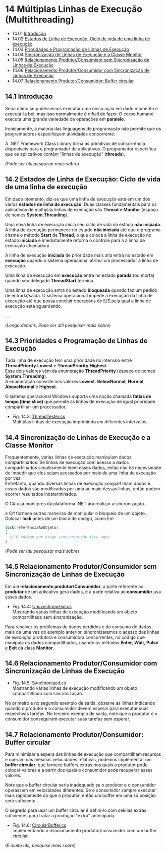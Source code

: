 # 14 Múltiplas Linhas de Execução (Multithreading)

- 14.01 [Introdução](#141-introdução)
- 14.02 [Estados de Linha de Execução: Ciclo de vida de uma linha de execução](#142-estados-de-linha-de-execução-ciclo-de-vida-de-uma-linha-de-execução)
- 14.03 [Prioridades e Programação de Linhas de Execução](#143-prioridades-e-programação-de-linhas-de-execução)
- 14.04 [Sincronização de Linhas de Execução e a Classe Monitor](#144-sincronização-de-linhas-de-execução-e-a-classe-monitor)
- 14.05 [Relacionamento Produtor/Consumidor sem Sincronização de Linhas de Execução](#145-relacionamento-produtorconsumidor-sem-sincronização-de-linhas-de-execução)
- 14.06 [Relacionamento Produtor/Consumidor com Sincronização de Linhas de Execução](#146-relacionamento-produtorconsumidor-com-sincronização-de-linhas-de-execução)
- 14.07 [Relacionamento Produtor/Consumidor: Buffer circular](#147-relacionamento-produtorconsumidor-buffer-circular)

## 14.1 Introdução

Seria ótimo se pudéssemos executar uma única ação em dado momento e executá-la bel, mas isso normalmente é difícil de fazer.
O corpo humano executa uma grande variedade de operações em **paralelo**.

Ironicamente, a maioria das linguagens de programação não permite que os programadores especifiquem atividades concorrente.

A .NET Framework Class Library torna as primitivas de concorrência disponíveis para o programador  de aplicativos.
O programador especifica que os aplicativos contêm "linhas de execução" (**threads**).

(*Pode ser útil pesquisar mais sobre*)

## 14.2 Estados de Linha de Execução: Ciclo de vida de uma linha de execução

Em dado momento, diz-se que uma linha de execução está em um dos vários **estados de linha de execução**.
Duas classes fundamentais para os aplicativos de múltiplas linhas de execução são **Thread** e **Monitor** (espaço de nomes **System.Threading**).

Uma nova linha de execução inicia seu ciclo de vida no estado **não iniciada**.
A linha de execução permanece no estado **não iniciada** até que o programa chame
o método **Start** de **Thread**, o que coloca a linha de execução no estado **iniciada**
e imediatamente retorna o controle para a a linha de execução chamadora.

A linha de execução **iniciada** de prioridade mais alta entra no estado em **execução**
quando o sistema operacional atribui um processador à linha de execução.

Uma linha de execução em **execução** entra no estado **parada**
(ou morta) quando seu delegado **ThreadStart** termina.

Uma linha de execução entra no estado **bloqueada** quando faz um pedido de entrada/saída.
O sistema operacional impede a execução da linha de execução até que possa concluir operações de E/S pela qual a linha de execução está aguardando.

...

(*Longo demais, Pode ser útil pesquisar mais sobre*)

## 14.3 Prioridades e Programação de Linhas de Execução

Toda linha de execução tem uma prioridade no intervalo entre **ThreadPriority.Lowest** e **ThreadPriority.Highest**.\
Esse dois valores vêm da enumeração **ThreadPriority** (espaço de nomes **System.Threading**).\
A enumeração consiste nos valores **Lowest**. **BelowNormal**, **Normal**, **AboveNormal** e **Highest**.

O sistema operacional Windows suporta uma noção chamada **fatias de tempo (time slice)**
que permite às linhas de execução de igual prioridade compartilhar um processador.

- Fig. 14.3: [ThreadTester.cs](./Fig-14.03%20-%20ThreadTester.cs)\
Múltiplas linhas de execução imprimindo em diferentes intervalos.

## 14.4 Sincronização de Linhas de Execução e a Classe **Monitor**

Frequentemente, várias linhas de execução manipulam dados compartilhados.
Se linhas de execução com acesso a dados compartilhados simplesmente leem esses dados,
então não há necessidade de impedir que eles sejam acessados por mais de uma linha de execução por vez.\
Entretanto, quando diversas linhas de execução compartilham dados
e esses dados são modificados por uma ou main dessas linhas,
então podem ocorrer resultados indeterminados.

O C# usa monitores da plataforma .NET ára realizar a sincronização.

o C# fornece outras maneiras de manipular o bloqueio de um objeto.
Colocar **lock** antes de um bloco de código, como Em

```csharp
lock(referênciaAoObjeto)
{
  // O código que exige sincronização fica aqui
}
```

(*Pode ser útil pesquisar mais sobre*)

## 14.5 Relacionamento Produtor/Consumidor sem Sincronização de Linhas de Execução

Em um **relacionamento produtor/Consumidor**, a parte referente ao **produtor**
de um aplicativo gera dados, e a parte relativa ao **consumidor** usa esses dados.

- Fig. 14.4: [Unsynchronized.cs](./Fig-14.04%20-%20Unsynchronized.cs)\
Mostrando várias linhas de execução modificando um objeto compartilhado sem sincronização.

Para resolver os problemas de dados perdidos e do consumo de dados mais de uma vez do exemplo anterior,
sincronizaremos o acesso das linhas de execução produtora e consumidora concorrentes,
no código que manipula os dados compartilhados, usando os métodos **Enter**, **Wait**, **Pulse** e **Exit** da class **Monitor**.

## 14.6 Relacionamento Produtor/Consumidor com Sincronização de Linhas de Execução

- Fig. 14.5: [Synchronized.cs](./Fig-14.05%20-%20Synchronized.cs)\
Mostrando várias linhas de execução modificando um objeto compartilhado com sincronização.

No primeiro e no segundo exemplo de saída, observe as linhas indicando quando o produtor e o consumidor devem esperar para executar suas respectivas tarefas.
No terceiro exemplo de saída, note que o produtor e o consumidor conseguiram executar suas tarefas sem esperar.

## 14.7 Relacionamento Produtor/Consumidor: Buffer circular

Para minimizar a espera das linhas de execução que compartilham recursos e operam nas mesmas velocidades relativas, podemos implementar um **buffer circular**,
que fornece buffers extras nos quais o produtor pode colocar valores e a partir dos quais o consumidor pode recuperar esses valores.

Note que o buffer circular seria inadequado se o produtor e o consumidor operassem em velocidades diferentes.
Se o consumidor sempre executar mais rapidamente do que o produtor, então um buffer em uma só posição será suficiente.

O segredo para usar um buffer circular é defini-lo com células extras suficientes para tratar a produção "extra" antecipada.

- Fig. 14.6: [CircularBuffer.cs](./Fig-14.06%20-%20CircularBuffer.cs)\
Implementando o relacionamento produtor/consumidor com um buffer circular.

(*É muito útil, pesquise mais sobre*)
